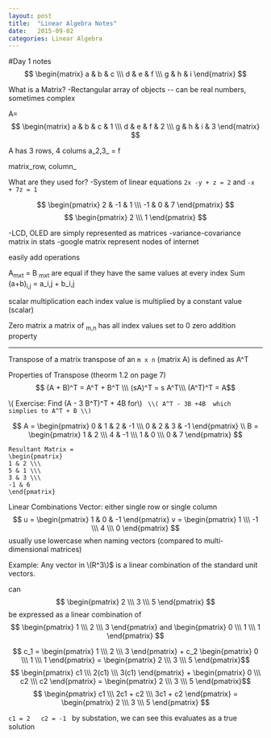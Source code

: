 ```yaml
---
layout: post
title:  "Linear Algebra Notes"
date:   2015-09-02
categories: Linear Algebra
---
```

#Day 1 notes
$$ \begin{matrix} a & b & c \\\ d & e & f \\\ g & h & i \end{matrix} $$

What is a Matrix?
-Rectangular array of objects
-- can be real numbers, sometimes complex

A=
$$ \begin{matrix} a & b & c & 1 \\\ d & e & f & 2 \\\ g & h & i & 3 \end{matrix} $$

A has 3 rows, 4 colums
a_2,3_ = f

matrix_row, column_

What are they used for?
-System of linear equations
`2x -y + z = 2` and `-x   + 7z = 1`

$$ \begin{pmatrix} 2 & -1 & 1 \\\ -1 & 0 & 7 \end{pmatrix} $$
$$ \begin{pmatrix} 2 \\\ 1 \end{pmatrix} $$

-LCD, OLED are simply represented as matrices
-variance-covariance matrix in stats
-google matrix represent nodes of internet

easily add operations

A<sub>mxt</sub> = B <sub>mxt</sub> are equal if they have the same values at every index
Sum
(a+b)<sub>i,j</sub> = a_i,j + b_i,j

scalar multiplication
each index value is multiplied by a constant value (scalar)

Zero matrix	
a matrix of <sub>m,n</sub> has all index values set to 0
zero addition property

-----
Transpose of a matrix
transpose of an `m x n`  (matrix A) is defined as A^T

Properties of Transpose (theorm 1.2 on page 7)
$$ (A + B)^T = A^T + B^T \\\
(sA)^T = s A^T\\\
(A^T)^T = A$$

\\( Exercise: Find (A - 3 B^T)^T + 4B for\\)
` \\( A^T - 3B +4B  which simplies to A^T + B \\)`

$$
	A = 
		\begin{pmatrix}
		0 & 1 & 2 & -1 \\\
		0 & 2 & 3 & -1
		\end{pmatrix} \\
		B =
		\begin{pmatrix}
		1 & 2 \\\ 4 & -1 \\\ 1 & 0 \\\ 0 & 7 
		\end{pmatrix}
$$


	Resultant Matrix = 
	\begin{pmatrix} 	
	1 & 2 \\\
	5 & 1 \\\
	3 & 3 \\\
	-1 & 6
	\end{pmatrix}


Linear Combinations	
Vector: either single row or single column
$$ u = \begin{pmatrix} 1 & 0 & -1 \end{pmatrix}   v = \begin{pmatrix} 1 \\\ -1 \\\ 4 \\\ 0 \end{pmatrix} $$
usually use lowercase when naming vectors (compared to multi-dimensional matrices)

Example: Any vector in \\(R^3\\)$ is a linear combination of the standard unit vectors.

can 
$$ \begin{pmatrix} 2 \\\ 3 \\\ 5 \end{pmatrix} $$
be expressed as a linear combination of 
$$ \begin{pmatrix} 1 \\\ 2 \\\ 3 \end{pmatrix} and \begin{pmatrix} 0 \\\ 1 \\\ 1 \end{pmatrix} $$


$$ c_1 = \begin{pmatrix} 1 \\\ 2 \\\ 3 \end{pmatrix} + c_2 \begin{pmatrix} 0 \\\ 1 \\\ 1 \end{pmatrix}  = \begin{pmatrix} 2 \\\ 3 \\\ 5 \end{pmatrix}$$
$$ \begin{pmatrix} c1 \\\ 2(c1) \\\ 3(c1) \end{pmatrix} +  \begin{pmatrix} 0 \\\ c2 \\\ c2 \end{pmatrix}  = \begin{pmatrix} 2 \\\ 3 \\\ 5 \end{pmatrix}$$
$$ \begin{pmatrix} c1 \\\ 2c1 + c2 \\\ 3c1 + c2 \end{pmatrix} = \begin{pmatrix} 2 \\\ 3 \\\ 5 \end{pmatrix} $$

`c1 = 2   c2 = -1 ` by substation, we can see this evaluates as  a true solution








